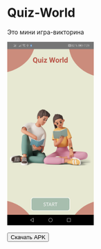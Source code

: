 # Quiz-World
Это мини игра-викторина

<img src="https://github.com/0adik0/Quiz-World/blob/main/img.png" width="200">

<button onclick="window.location.href = 'https://www.google.kz/';">Скачать APK</button>
